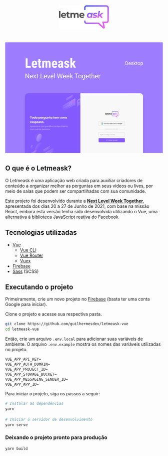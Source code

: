 <p align="center">
	<img alt="Logo do Letmeask" src=".github/logo.svg" width="160px">
</p>


# ![letmeask](.github/cover.svg)

## O que é o Letmeask?

O Letmeask é uma aplicação web criada para auxiliar criadores de conteúdo a organizar melhor as perguntas em seus vídeos ou lives, por meio de salas que podem ser compartilhadas com sua comunidade.

Este projeto foi desenvolvido durante a **[Next Level Week Together](https://nextlevelweek.com/)**, apresentada dos dias 20 a 27 de Junho de 2021, com base na missão React, embora esta versão tenha sido desenvolvida utilizando o Vue, uma alternativa à biblioteca JavaScript reativa do Facebook

## Tecnologias utilizadas

- [Vue](https://vuejs.org/)
	- [Vue CLI](https://cli.vuejs.org/)
	- [Vue Router](https://router.vuejs.org/)
	- [Vuex](https://vuex.vuejs.org/)
- [Firebase](https://firebase.google.com/)
- [Sass](https://sass-lang.com/) (SCSS)



## Executando o projeto

Primeiramente, crie um novo projeto no [Firebase](https://firebase.google.com/) (basta ter uma conta Google para iniciar).

Clone o projeto e acesse sua respectiva pasta.

```bash
git clone https://github.com/guilhermesdev/letmeask-vue
cd letmeask-vue
```

 Então, crie um arquivo `.env.local` para adicionar suas variáveis de ambiente. O arquivo `.env.example` mostra os nomes das variáveis utilizadas no projeto.

```
VUE_APP_API_KEY=
VUE_APP_AUTH_DOMAIN=
VUE_APP_PROJECT_ID=
VUE_APP_STORAGE_BUCKET=
VUE_APP_MESSAGING_SENDER_ID=
VUE_APP_APP_ID=
```



Para iniciar o projeto, siga os passos a seguir:

```bash
# Instalar as dependências
yarn

# Iniciar o servidor de desenvolvimento
yarn serve
```

### Deixando o projeto pronto para produção
```bash
yarn build
```
